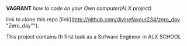 **VAGRANT** 
*how to code on your Own computer(ALX project)*

link to clone this repo [link](http://github.com/divinefavour234/zero_day "Zero_day"").

This project contains th first task as a Sofware Engineer in ALX SCHOOL
